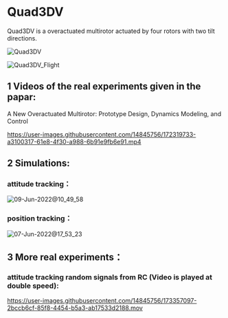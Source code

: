 # Quad3DV
 Quad3DV is a overactuated multirotor actuated by four rotors with two tilt directions.
 
 ![Quad3DV](https://user-images.githubusercontent.com/14845756/231378809-37e83d6b-4565-4d13-9760-9a64c3a1739f.png)

 

![Quad3DV_Flight](https://user-images.githubusercontent.com/14845756/231378433-ec5b9451-9e01-4485-b251-e615a65019de.png)


## 1 Videos of the real experiments given in the papar:

A New Overactuated Multirotor: Prototype Design, Dynamics Modeling, and Control

https://user-images.githubusercontent.com/14845756/172319733-a3100317-61e8-4f30-a988-6b91e9fb6e91.mp4

## 2 Simulations:

### attitude tracking：

![09-Jun-2022@10_49_58](https://user-images.githubusercontent.com/14845756/172757097-e0a6f445-951e-41cd-92ee-23aa94ae84af.gif)

### position tracking：

![07-Jun-2022@17_53_23](https://user-images.githubusercontent.com/14845756/172351959-0324385c-9373-4995-9215-a8949980ff50.gif)


## 3 More real experiments：

### attitude tracking random signals from RC (Video is played at double speed): 


https://user-images.githubusercontent.com/14845756/173357097-2bccb6cf-85f8-4454-b5a3-ab17533d2188.mov








 



